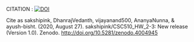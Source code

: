 CITATION : 
[![DOI](https://zenodo.org/badge/289961504.svg)](https://zenodo.org/badge/latestdoi/289961504)

Cite as
sakshipink, DhanrajVedanth, vijayanand500, AnanyaNunna, & ayush-bisht. (2020, August 27). sakshipink/CSC510_HW_2-3: New release (Version 1.0). Zenodo. http://doi.org/10.5281/zenodo.4004945
  


